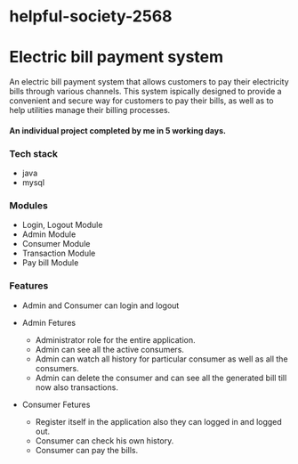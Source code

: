 # helpful-society-2568
# Electric bill payment system

An electric bill payment system that allows customers to pay their electricity bills through various channels. This system ispically designed to provide a convenient and secure way for customers to pay their bills, as well as to help utilities manage their billing processes.

#### An individual project completed by me in 5 working days.

### Tech stack
<ul>
<li>java</li>
<li>mysql</li>
</ul>

### Modules
<ul>
<li>Login, Logout Module</li>
<li>Admin Module</li>
<li>Consumer Module</li>
<li>Transaction Module</li>
<li>Pay bill Module</li>
</ul>

### Features
<ul>
  <li>Admin and Consumer can login and logout</li>
  <li>
    <p>Admin Fetures</p>
    <ul>
      <li>Administrator role for the entire application.</li>
      <li>Admin can see all the active consumers.</li>
      <li>Admin can watch all history for particular consumer as well as all the consumers.</li>
      <li>Admin can delete the consumer and can see all the generated bill till now also transactions.</li>
    </ul>
  </li>
  <li>
    <p>Consumer Fetures</p>
    <ul>
      <li>Register itself in the application also they can logged in and logged out.</li>
      <li>Consumer can check his own history.</li>
      <li>Consumer can pay the bills.</li>
    </ul>
  </li>
</ul>
